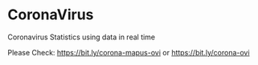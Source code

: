 # CoronaVirus

Coronavirus Statistics using data in real time


Please Check: 
  https://bit.ly/corona-mapus-ovi  or
  https://bit.ly/corona-ovi
 
